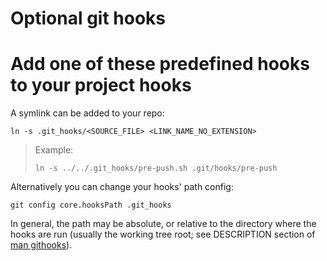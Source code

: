 # Optional git hooks

# Add one of these predefined hooks to your project hooks
A symlink can be added to your repo:
```
ln -s .git_hooks/<SOURCE_FILE> <LINK_NAME_NO_EXTENSION>
```
> Example:
> 
> `ln -s ../../.git_hooks/pre-push.sh .git/hooks/pre-push`

Alternatively you can change your hooks' path config:
```
git config core.hooksPath .git_hooks
```

In general, the path may be absolute, or relative to the directory where the hooks are run (usually the working tree root; see DESCRIPTION section of [man githooks](https://git-scm.com/docs/githooks)).
